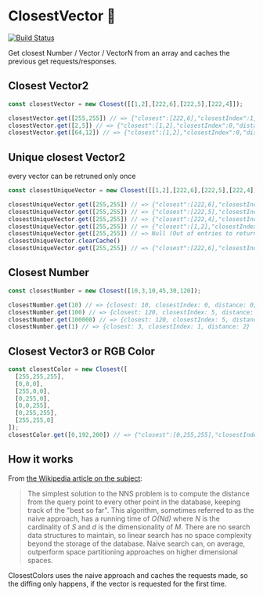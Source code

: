# ClosestVector 🕋 
[![Build Status](https://travis-ci.org/meodai/ClosestVector.svg?branch=master)](https://travis-ci.org/meodai/ClosestVector)

Get closest Number / Vector / VectorN from an array and caches the previous get requests/responses.

## Closest Vector2 
```javascript
const closestVector = new Closest([[1,2],[222,6],[222,5],[222,4]]);

closestVector.get([255,255]) // => {"closest":[222,6],"closestIndex":1,"distance":251.17722826721374}
closestVector.get([2,5]) // => {"closest":[1,2],"closestIndex":0,"distance":3.1622776601683795}
closestVector.get([64,12]) // => {"closest":[1,2],"closestIndex":0,"distance":63.788713735268246}
```

## Unique closest Vector2
every vector can be retruned only once

```javascript
const closestUniqueVector = new Closest([[1,2],[222,6],[222,5],[222,4]], true);

closestUniqueVector.get([255,255]) // => {"closest":[222,6],"closestIndex":1,"distance":251.17722826721374}
closestUniqueVector.get([255,255]) // => {"closest":[222,5],"closestIndex":2,"distance":252.16859439668534}
closestUniqueVector.get([255,255]) // => {"closest":[222,4],"closestIndex":3,"distance":253.16002844051033}
closestUniqueVector.get([255,255]) // => {"closest":[1,2],"closestIndex":0,"distance":358.50383540486706}
closestUniqueVector.get([255,255]) // => Null (Out of entries to return)
closestUniqueVector.clearCache()
closestUniqueVector.get([255,255]) // => {"closest":[222,6],"closestIndex":1,"distance":251.17722826721374}

```

## Closest Number
```javascript
const closestNumber = new Closest([10,3,10,45,30,120]);

closestNumber.get(10) // => {closest: 10, closestIndex: 0, distance: 0}
closestNumber.get(100) // => {closest: 120, closestIndex: 5, distance: 20}
closestNumber.get(100000) // => {closest: 120, closestIndex: 5, distance: 99880}
closestNumber.get(1) // => {closest: 3, closestIndex: 1, distance: 2}
```

## Closest Vector3 or RGB Color 
```javascript
const closestColor = new Closest([
  [255,255,255],
  [0,0,0],
  [255,0,0],
  [0,255,0],
  [0,0,255],
  [0,255,255],
  [255,255,0]
]);
closestColor.get([0,192,200]) // => {"closest":[0,255,255],"closestIndex":5,"distance":83.6301381082203}
```

## How it works

From [the Wikipedia article on the subject](http://en.wikipedia.org/wiki/Nearest_neighbor_search):
> The simplest solution to the NNS problem is to compute the distance from the query point 
> to every other point in the database, keeping track of the "best so far". This algorithm, 
> sometimes referred to as the naive approach, has a running time of *O(Nd)* where *N* is 
> the cardinality of *S* and *d* is the dimensionality of *M*. There are no search data 
> structures to maintain, so linear search has no space complexity beyond the storage of the 
> database. Naive search can, on average, outperform space partitioning approaches on higher 
> dimensional spaces.

ClosestColors uses the naive approach and caches the requests made, so the diffing only happens, if the vector is requested for the first time.
